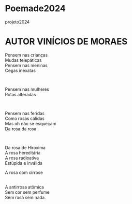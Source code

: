 # Poemade2024
projeto2024
<!DOCTYPEhtml>
<html>
  <head>
<meta charset="UTF-8"/>
    <title>  A ROSA DE HIROSCHIMA</title>
   <h1> AUTOR VINÍCIOS DE MORAES</h1>
    <body>
<p>Pensem nas crianças<br>
    Mudas telepáticas<br>
    Pensem nas meninas<br>
    Cegas inexatas</p>
<br>
   <p> Pensem nas mulheres<br>
    Rotas alteradas</p>
    <br>
   <p> Pensem nas feridas<br>
    Como rosas cálidas<br>
    Mas oh não se esqueçam<br>
    Da rosa da rosa</p>
    <br>
   <p> Da rosa de Hiroxima<br>
    A rosa hereditária<br>
    A rosa radioativa<br>
    Estúpida e inválida</p>
    A rosa com cirrose<br>
   <br>
    <p>A antirrosa atômica<br>
    Sem cor sem perfume<br>
    Sem rosa sem nada.</p>
  </head>
 </body>
</html>

